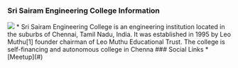 ### Sri Sairam Engineering College Information
<img src="assets/images/ssec.png">
* Sri Sairam Engineering College is an engineering institution located in the suburbs of Chennai, Tamil Nadu, India. It was established in 1995 by Leo Muthu[1] founder chairman of Leo Muthu Educational Trust. The college is self-financing and autonomous college in Chenna
### Social Links
* [Meetup](#)



